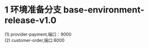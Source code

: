 # 1 环境准备分支  base-environment-release-v1.0
  (1) provider-payment,端口：9000  
  (2) customer-order,端口:8000
  
  